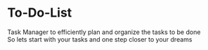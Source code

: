 # To-Do-List
Task Manager to efficiently plan and organize the tasks to be done 
<br>
So lets start with your tasks and one step closer to your dreams

